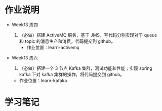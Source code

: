 # 作业说明

- Week13 周四
  1. （必做）搭建 ActiveMQ 服务，基于 JMS，写代码分别实现对于 queue 和 topic 的消息生产和消费，代码提交到 github。
     - 作业位置：learn-activemq

- Week13 周六
  1. （必做）搭建一个 3 节点 Kafka 集群，测试功能和性能；实现 spring kafka 下对 kafka 集群的操作，将代码提交到 github。
    - 作业位置：learn-kafaka
  
# 学习笔记